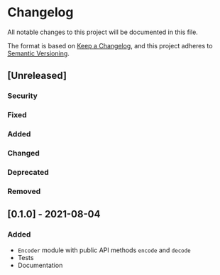 # Changelog
All notable changes to this project will be documented in this file.

The format is based on [Keep a Changelog](https://keepachangelog.com/en/1.0.0/),
and this project adheres to [Semantic Versioning](https://semver.org/spec/v2.0.0.html).

## [Unreleased]
### Security
### Fixed
### Added
### Changed
### Deprecated
### Removed

## [0.1.0] - 2021-08-04

### Added

- `Encoder` module with public API methods `encode` and `decode`
- Tests
- Documentation
